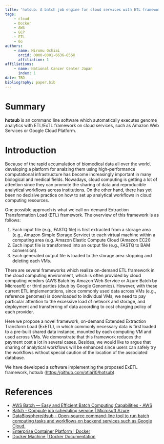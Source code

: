 ```yaml
---
title: 'hotsub: A batch job engine for cloud services with ETL framework'
tags:
    - cloud
    - Docker
    - AWS
    - GCP
    - ETL
    - Go
authors:
    - name: Hiromu Ochiai
      orcid: 0000-0001-6636-856X
      affiliation: 1
affiliations:
    - name: National Cancer Center Japan
      index: 1
date: TBD
bibliography: paper.bib
---
```


# Summary

**hotsub** is an command line software which automatically executes genome analytics with ETL/ExTL framework on cloud services, such as Amazon Web Services or Google Cloud Platform.

# Introduction

Because of the rapid accumulation of biomedical data all over the world, developing a platform for analzing them using high-performance computational infrastructure has become increasingly important in many biological and medical fields. Nowadays, cloud computing is getting a lot of attention since they can promote the sharing of data and reproducible analytical workflows across institutions. On the other hand, there has yet been no decisive practice on how to set up analytical workflows in cloud computing resources.

One possible approach is what we call on-demand Extraction Transformation Load (ETL) framework. The overview of this framework is as follows:

1. Each input file (e.g., FASTQ file) is first extracted from a storage area (e.g., Amazon Simple Storage Service) to each virtual machine within a computing area (e.g. Amazon Elastic Compute Cloud (Amazon EC2))
2. Each input file is transformed into an output file (e.g., FASTQ to BAM conversion).
3. Each generated output file is loaded to the storage area stopping and deleting each VMs.

There are several frameworks which realize on-demand ETL framework in the cloud computing environment, which is often provided by cloud computing vendors (AWS Batch by Amazon Web Service or Azure Batch by Microsoft) or third parties (dsub by Google Genomics).  However, with these current ETL implementations, since commonly used data across VMs (e.g.,  reference genomes) is downloaded to individual VMs, we need to pay particular attention to the excessive load of network and storage, and deployment and transferring of data according to cost charging policy of each provider.

Here we propose a novel framework, on-demand Extended Extraction Transform Load (ExETL), in which commonly necessary data is first loaded to a pre-built shared data instance, mounted by each computing VM and used across VMs. We demonstrate that this framework reduces the payment cost a lot in several cases. Besides, we would like to argue that sharing of analytical workflows will be enhanced since users can safely try the workflows without special caution of the location of the associated database.

We have developed a software implementing the proposed ExETL framework, hotsub (https://github.com/otiai10/hotsub).

# References

- [AWS Batch — Easy and Efficient Batch Computing Capabilities - AWS](https://aws.amazon.com/batch/)
- [Batch - Compute job scheduling service | Microsoft Azure](https://azure.microsoft.com/en-us/services/batch/)
- [DataBiosphere/dsub - Open-source command-line tool to run batch computing tasks and workflows on backend services such as Google Cloud.](https://github.com/DataBiosphere/dsub)
- [Enterprise Container Platform | Docker](https://www.docker.com/)
- [Docker Machine | Docker Documentation](https://docs.docker.com/machine/)
